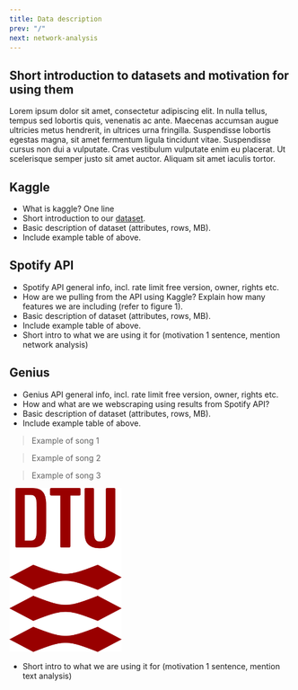 ```yaml
---
title: Data description
prev: "/"
next: network-analysis
---
```


## Short introduction to datasets and motivation for using them
Lorem ipsum dolor sit amet, consectetur adipiscing elit. In nulla tellus, tempus sed lobortis quis, venenatis ac ante. Maecenas accumsan augue ultricies metus hendrerit, in ultrices urna fringilla. Suspendisse lobortis egestas magna, sit amet fermentum ligula tincidunt vitae. Suspendisse cursus non dui a vulputate. Cras vestibulum vulputate enim eu placerat. Ut scelerisque semper justo sit amet auctor. Aliquam sit amet iaculis tortor.

## Kaggle 

- What is kaggle? One line
- Short introduction to our [dataset](https://www.kaggle.com/datasets/spoorthiuk/us-top-10k-artists-and-their-popular-songs).
- Basic description of dataset (attributes, rows, MB).
- Include example table of above.

## Spotify API
- Spotify API general info, incl. rate limit free version, owner, rights etc.
- How are we pulling from the API using Kaggle? Explain how many features we are including (refer to figure 1).
- Basic description of dataset (attributes, rows, MB).
- Include example table of above.
- Short intro to what we are using it for (motivation 1 sentence, mention network analysis) 

## Genius 
- Genius API general info, incl. rate limit free version, owner, rights etc.
- How and what are we webscraping using results from Spotify API? 
- Basic description of dataset (attributes, rows, MB).
- Include example table of above.

> Example of song 1

> Example of song 2

> Example of song 3

<img src="/images/dtu-logo.png" width="200" />

- Short intro to what we are using it for (motivation 1 sentence, mention text analysis)
